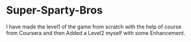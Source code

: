 # Super-Sparty-Bros
I have made the level1 of the game from scratch with the help of course from Coursera and then Added a Level2 myself with some Enhancement.
